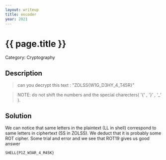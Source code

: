 ```yaml
---
layout: writeup
title: encoder
year: 2021
---
```

# {{ page.title }}
Category: Cryptography

## Description

> can you decrypt this text : "ZOLSS{W1G_D3HY_4_T45R}"

> NOTE: do not shift the numbers and the special charecters( '{' , '}' , '_' ).
 
## Solution

We can notice that same letters in the plaintext (LL in shell) correspond to same letters in ciphertext (SS in ZOLSS). We deduct that it is probably some ROT cipher. Some trial and error and we see that ROT19 gives us good answer

```
SHELL{P1Z_W3AR_4_M45K}
```